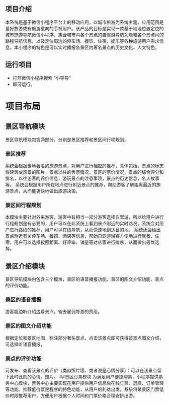 ## 项目介绍

本系统是基于微信小程序平台上的移动应用，以城市旅游为系统主题，应用范围是爱好旅游或有旅游意向的手机用户。该产品的目标是实现一款基于地理位置定位的城市旅游导航微信小程序，集合城市内各个景点的自驾游导航功能和各个景点间的路程导航信息，以及定位周边的停车场、餐饮、住宿、娱乐等各种旅游用户需求信息。本小程序的特色是可以实时播报各景区内著名景点的历史文化、人文特色。

## 运行项目

- 打开微信小程序搜索 “小导导”
- 即可运行。

# 项目布局
## 景区导航模块
景区导航模块包含两部分，分别是景区推荐和景区间行程规划。
### 景区推荐
系统会根据当地著名的旅游景点，对用户进行相应的推荐，具体包括，景点的标志性建筑或风景的图片，景点以往的售票情况，景区的票价情况，景点的综合评分和排名，以往游客的评价信息，游玩景点的注意事项，景点的历史信息，名人故事等。
系统会根据用户所在地点进行附近景点的推荐，帮助游客了解距离最近的旅游景点，从而能更快地做出旅游决策。
### 景区间行程规划
本模块主要针对外来游客，游客中有相当一部分游客选择自驾游，所以给用户进行行程规划是有必要的，用户可以在此系统上看到景点附近的实时路况，系统会对用户进行路线的推荐，用户可以在线导航，从而快速地到达目的地。
系统还会给出景点附近有关停车场、餐馆、酒店等信息，帮助自驾游游客方便地进行就餐、住宿。用户可以选择按照距离、好评率、销量等对店家进行排序，从而做出最优选择。
## 景区介绍模块
景区导航模块内包含三个模块，景区的语音播报功能、景区的图文介绍功能、景点的评价功能。
### 景区的语音播报
游客能边听介绍边看景点，省去雇佣导游的费用。
### 景区的图文介绍功能
根据定位和景区地图，标注部分著名景点，点击该景点即可获得该景点图文介绍，可选择听语音播报，
### 景点的评价功能
可发布、查看该景点的评价（类似照片墙、或者说是心情分享）：可以在该景点留下此时此刻的心情、照片。
##景区订票模块
为满足用户便捷购票，小程序提供票务中心模块，票务中心主要实现在用户提供用户信息后在线订票、退票、订单管理等功能。推荐低价票是程序的特色功能，从用户的利益出发，系统将某景区门票低价时段推荐用户，方便用户根据个人时间和门票价格合理安排出游。
